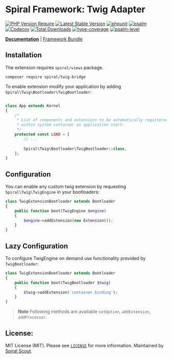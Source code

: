 # Spiral Framework: Twig Adapter

[![PHP Version Require](https://poser.pugx.org/spiral/twig-bridge/require/php)](https://packagist.org/packages/spiral/twig-bridge)
[![Latest Stable Version](https://poser.pugx.org/spiral/twig-bridge/v/stable)](https://packagist.org/packages/spiral/twig-bridge)
[![phpunit](https://github.com/spiral/twig-bridge/actions/workflows/phpunit.yml/badge.svg)](https://github.com/spiral/twig-bridge/actions)
[![psalm](https://github.com/spiral/twig-bridge/actions/workflows/static-analysis.yml/badge.svg)](https://github.com/spiral/twig-bridge/actions)
[![Codecov](https://codecov.io/gh/spiral/twig-bridge/branch/master/graph/badge.svg)](https://codecov.io/gh/spiral/twig-bridge/)
[![Total Downloads](https://poser.pugx.org/spiral/twig-bridge/downloads)](https://packagist.org/packages/spiral/twig-bridge)
[![type-coverage](https://shepherd.dev/github/spiral/twig-bridge/coverage.svg)](https://shepherd.dev/github/spiral/twig-bridge)
[![psalm-level](https://shepherd.dev/github/spiral/twig-bridge/level.svg)](https://shepherd.dev/github/spiral/twig-bridge)

<b>[Documentation](https://spiral.dev/docs/views-twig)</b> | [Framework Bundle](https://github.com/spiral/framework)

## Installation

The extension requires `spiral/views` package.

```
composer require spiral/twig-bridge
```

To enable extension modify your application by adding `Spiral\Twig\Bootloader\TwigBootloader`:

```php

class App extends Kernel
{
    /*
     * List of components and extensions to be automatically registered
     * within system container on application start.
     */
    protected const LOAD = [
        // ...
        
        Spiral\Twig\Bootloader\TwigBootloader::class,
    ];
}
```

## Configuration

You can enable any custom twig extension by requesting `Spiral\Twig\TwigEngine` in your bootloaders:

```php
class TwigExtensionBootloader extends Bootloader 
{
    public function boot(TwigEngine $engine)
    {
        $engine->addExtension(new Extension());
    }
}
```

## Lazy Configuration

To configure TwigEngine on demand use functionality provided by `TwigBootloader`:

```php
class TwigExtensionBootloader extends Bootloader 
{
    public function boot(TwigBootloader $twig)
    {
        $twig->addExtension('container.binding');
    }
}
```
> **Note**
> Following methods are available `setOption`, `addExtension`, `addProcessor`.

## License:

MIT License (MIT). Please see [`LICENSE`](./LICENSE) for more information. Maintained by [Spiral Scout](https://spiralscout.com).

